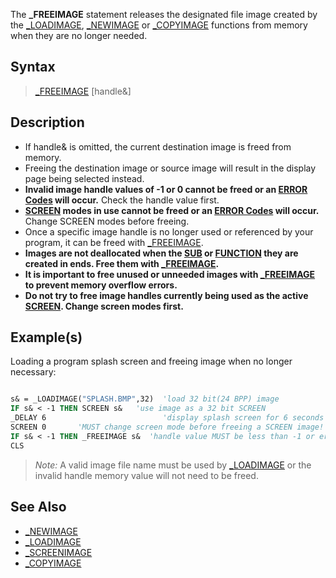The **_FREEIMAGE** statement releases the designated file image created by the [_LOADIMAGE](_LOADIMAGE), [_NEWIMAGE](_NEWIMAGE) or [_COPYIMAGE](_COPYIMAGE) functions from memory when they are no longer needed.

## Syntax

> [_FREEIMAGE](_FREEIMAGE) [handle&]

## Description

* If handle& is omitted, the current destination image is freed from memory.
* Freeing the destination image or source image will result in the display page being selected instead.
* **Invalid image handle values of -1 or 0 cannot be freed or an [ERROR Codes](ERROR-Codes) will occur.** Check the handle value first.
* **[SCREEN](SCREEN) modes in use cannot be freed or an [ERROR Codes](ERROR-Codes) will occur.** Change SCREEN modes before freeing. 
* Once a specific image handle is no longer used or referenced by your program, it can be freed with [_FREEIMAGE](_FREEIMAGE).
* **Images are not deallocated when the [SUB](SUB) or [FUNCTION](FUNCTION) they are created in ends. Free them with [_FREEIMAGE](_FREEIMAGE).**
* **It is important to free unused or unneeded images with [_FREEIMAGE](_FREEIMAGE) to prevent memory overflow errors.**
* **Do not try to free image handles currently being used as the active [SCREEN](SCREEN). Change screen modes first.**

## Example(s)

Loading a program splash screen and freeing image when no longer necessary:

```vb

s& = _LOADIMAGE("SPLASH.BMP",32)  'load 32 bit(24 BPP) image
IF s& < -1 THEN SCREEN s&   'use image as a 32 bit SCREEN 
_DELAY 6                          'display splash screen for 6 seconds
SCREEN 0       'MUST change screen mode before freeing a SCREEN image!
IF s& < -1 THEN _FREEIMAGE s&  'handle value MUST be less than -1 or error!
CLS 

```

> *Note:* A valid image file name must be used by [_LOADIMAGE](_LOADIMAGE) or the invalid handle memory value will not need to be freed.

## See Also

* [_NEWIMAGE](_NEWIMAGE)
* [_LOADIMAGE](_LOADIMAGE)
* [_SCREENIMAGE](_SCREENIMAGE)
* [_COPYIMAGE](_COPYIMAGE)
